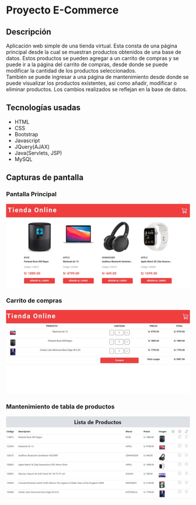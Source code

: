 # Proyecto E-Commerce
## Descripción
Aplicación web simple de una tienda virtual. Esta consta de una página principal desde la cual se muestran productos obtenidos de una base de datos. Estos productos se pueden agregar a un carrito de compras y se puede ir a la página del carrito de compras, desde donde se puede modificar la cantidad de los productos seleccionados.<br>
También se puede ingresar a una página de mantenimiento desde donde se puede visualizar los productos existentes, asi como añadir, modificar o eliminar productos. Los cambios realizados se reflejan en la base de datos.
## Tecnologías usadas
- HTML
- CSS
- Bootstrap
- Javascript
- JQuery(AJAX)
- Java(Servlets, JSP)
- MySQL
## Capturas de pantalla
### Pantalla Principal
![Pantalla principal](./imagenes/tienda.jpg?raw=true "Pantalla principal")
### Carrito de compras
![Carrito de compras](./imagenes/carrito.jpg?raw=true "Carrito de compras")
### Mantenimiento de tabla de productos
![Mantenimiento de productos](./imagenes/mantenimiento.jpg?raw=true "Mantenimiento de productos")

